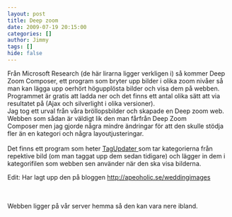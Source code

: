 ```yaml
---
layout: post
title: Deep zoom
date: 2009-07-19 20:15:00
categories: []
author: Jimmy
tags: []
hide: false
---
```

<p>
Fr&aring;n Microsoft Research (de h&auml;r lirarna ligger verkligen i) s&aring; kommer Deep Zoom Composer, ett program&nbsp;som bryter upp bilder i olika zoom niv&aring;er s&aring; man kan l&auml;gga upp oerh&ouml;rt h&ouml;guppl&ouml;sta bilder och visa dem p&aring; webben.<br />
Programmet &auml;r gratis att ladda ner och det finns ett antal olika s&auml;tt att via resultatet p&aring; (Ajax och silverlight i olika versioner).<br />
Jag tog ett urval fr&aring;n v&aring;ra br&ouml;llopsbilder och skapade en Deep zoom web.<br />
Webben som s&aring;dan &auml;r v&auml;ldigt lik den man f&aring;rfr&aring;n Deep Zoom Composer&nbsp;men jag gjorde n&aring;gra mindre &auml;ndringar f&ouml;r att den skulle st&ouml;dja fler &auml;n en kategori och n&aring;gra layoutjusteringar.<br />
<br />
Det finns ett program som heter <a href="http://deepzoompublisher.com/TagUpdater/" target="_blank" title="TagUpdater">TagUpdater </a>som tar kategorierna fr&aring;n repektive bild (om man taggat upp dem sedan tidigare) och l&auml;gger in dem i kategorifilen som webben sen anv&auml;nder n&auml;r den ska visa bilderna. 
</p>
<p>
Edit: Har lagt upp den p&aring; bloggen <a href="http://apeoholic.se/weddingimages">http://apeoholic.se/weddingimages</a>
</p>
<p>
<br />
<br />
Webben ligger p&aring; v&aring;r server hemma s&aring; den kan vara nere ibland. 
</p>

